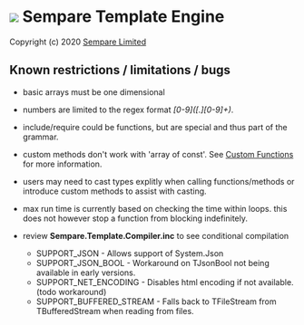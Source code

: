 # ![](../images/sempare-logo-45px.png) Sempare Template Engine

Copyright (c) 2020 [Sempare Limited](http://www.sempare.ltd)

## Known restrictions / limitations / bugs

- basic arrays must be one dimensional

- numbers are limited to the regex format _[0-9]\([.][0-9]+)_.

- include/require could be functions, but are special and thus part of the grammar. 

- custom methods don't work with 'array of const'. See [Custom Functions](./custom-functions.md) for more information.

- users may need to cast types explitly when calling functions/methods or introduce custom methods to assist with casting.

- max run time is currently based on checking the time within loops. this does not however stop a function from blocking indefinitely.

- review __Sempare.Template.Compiler.inc__ to see conditional compilation

	- SUPPORT_JSON - Allows support of System.Json
	- SUPPORT_JSON_BOOL - Workaround on TJsonBool not being available in early versions.
	- SUPPORT_NET_ENCODING - Disables html encoding if not available. (todo workaround)
	- SUPPORT_BUFFERED_STREAM - Falls back to TFileStream from TBufferedStream when reading from files.
